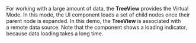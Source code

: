 For working with a&nbsp;large amount of&nbsp;data, the **TreeView** provides the Virtual Mode. In&nbsp;this mode, the UI component loads a&nbsp;set of&nbsp;child nodes once their parent node is&nbsp;expanded. In&nbsp;this demo, the **TreeView** is&nbsp;associated with a&nbsp;remote data source. Note that the component shows a&nbsp;loading indicator, because data loading takes a&nbsp;long time.